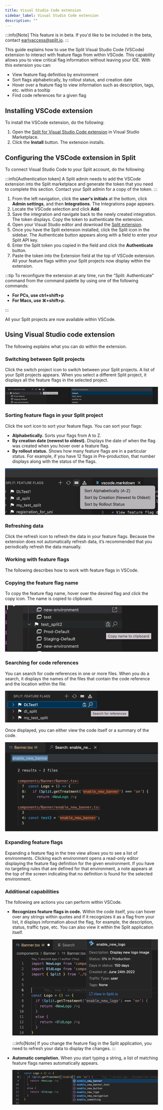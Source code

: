 ```yaml
---
title: Visual Studio Code extension
sidebar_label: Visual Studio Code extension
description: ""
---
```


<p>
  <button hidden style={{borderRadius:'8px', border:'1px', fontFamily:'Courier New', fontWeight:'800', textAlign:'left'}}> help.split.io link: https://help.split.io/hc/en-us/articles/10731776599309-VSCode-extension <br /> ✘ images still hosted on help.split.io </button>
</p>

:::info[Note]
This feature is in beta. If you'd like to be included in the beta, contact [earlyaccess@split.io](mailto:earlyaccess@split.io).
:::

This guide explains how to use the Split Visual Studio Code (VSCode) extension to interact with feature flags from within VSCode. This capability allows you to view critical flag information without leaving your IDE. With this extension you can:

* View feature flag definitios by environment 
* Sort flags alphabetically, by rollout status, and creation date
* Hover over a feature flag to view information such as description, tags, etc. within a tooltip
* Find code references for a given flag 

## Installing VSCode extension

To install the VSCode extension, do the following:

1. Open the [Split for Visual Studio Code extension](https://marketplace.visualstudio.com/items?itemName=SplitSoftware.splitio) in Visual Studio Marketplace.
2. Click the **Install** button. The extension installs.

## Configuring the VSCode extension in Split

To connect Visual Studio Code to your Split account, do the following:

:::info[Authentication token]
A Split admin needs to add the VSCode extension into the Split marketplace and generate the token that you need to complete this section. Contact your Split admin for a copy of the token.
:::

1. From the left navigation, click the **user's initials** at the bottom, click **Admin settings**, and then **Integrations**. The Integrations page appears.
2. Locate the VSCode selection and click **Add**.
3. Save the integration and navigate back to the newly created integration. The token displays. Copy the token to authenticate the extension.
4. Open your Visual Studio editor and download the [Split extension](https://marketplace.visualstudio.com/items?itemName=SplitSoftware.splitio).
5. Once you have the Split extension installed, click the Split icon in the sidebar. The Authenticate button appears along with a field to enter your Split API key.
6. Enter the Split token you copied in the field and click the **Authenticate** button.
7. Paste the token into the Extension field at the top of VSCode extension. All your feature flags within your Split projects now display within the extension.

:::tip
To reconfigure the extension at any time, run the “Split: Authenticate” command from the command palette by using one of the following commands:
* **For PCs, use ctrl+shift+p**
* **For Macs, use ⌘+shift+p.**

:::

All your Split projects are now available within VSCode.

## Using Visual Studio code extension

The following explains what you can do within the extension.

### Switching between Split projects

Click the switch project icon to switch between your Split projects. A list of your Split projects appears. When you select a different Split project, it displays all the feature flags in the selected project.

![](./static/visual-studio-code-extension-switch-workspace.png)

### Sorting feature flags in your Split project

Click the sort icon to sort your feature flags. You can sort your flags:

* **Alphabetically.** Sorts your flags from A to Z.
* **By creation date (newest to oldest).** Displays the date of when the flag was created when you hover over a feature flag.
* **By rollout status.** Shows how many feature flags are in a particular status. For example, if you have 12 flags in Pre-production, that number displays along with the status of the flags.

![](./static/visual-studio-code-extension-sort-flags.png)

### Refreshing data

Click the refresh icon to refresh the data in your feature flags. Because the extension does not automatically refresh data, it’s recommended that you periodically refresh the data manually.

### Working with feature flags

The following describes how to work with feature flags in VSCode.

### Copying the feature flag name

To copy the feature flag name, hover over the desired flag and click the copy icon. The name is copied to clipboard.

![](./static/visual-studio-code-extension-copy-name.png)

### Searching for code references

You can search for code references in one or more files. When you do a search, it displays the names of the files that contain the code reference and the location within the file.

![](./static/visual-studio-code-extension-search-flag.png)

Once displayed, you can either view the code itself or a summary of the code.

![](./static/visual-studio-code-extension-code-summary.png)

### Expanding feature flags

Expanding a feature flag in the tree view allows you to see a list of environments. Clicking each environment opens a read-only editor displaying the feature flag definition for the given environment. If you have no targeting rules that are defined for that environment, a note appears at the top of the screen indicating that no definition is found for the selected environment.

### Additional capabilities

The following are actions you can perform within VSCode.

* **Recognizes feature flags in code.** Within the code itself, you can hover over any strings within quotes and if it recognizes it as a flag from your list, it displays information about the flag, for example, the description, status, traffic type, etc. You can also view it within the Split application itself.

   ![](./static/visual-studio-code-extension-recognize-feature-flag-in-code.png)

   :::info[Note]
   If you change the feature flag in the Split application, you need to refresh your data to display the changes.
   :::

* **Automatic completion.** When you start typing a string, a list of matching feature flags names automatically appears.

   ![](./static/visual-studio-code-extension-automatic-completion.png)